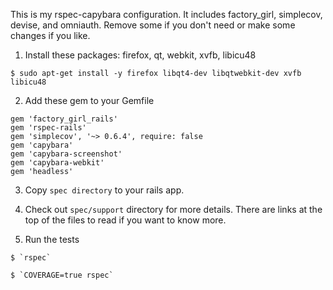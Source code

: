 This is my rspec-capybara configuration. It includes factory_girl, simplecov, devise, and omniauth. Remove some if you don't need or make some changes if you like.

  1. Install these packages: firefox, qt, webkit, xvfb, libicu48

    $ sudo apt-get install -y firefox libqt4-dev libqtwebkit-dev xvfb libicu48

  2. Add these gem to your Gemfile

    gem 'factory_girl_rails'
    gem 'rspec-rails'
    gem 'simplecov', '~> 0.6.4', require: false
    gem 'capybara'
    gem 'capybara-screenshot'
    gem 'capybara-webkit'
    gem 'headless'

  3. Copy `spec directory` to your rails app.

  4. Check out `spec/support` directory for more details. There are links at the top of the files to read if you want to know more.

  5. Run the tests

    $ `rspec`

    $ `COVERAGE=true rspec`